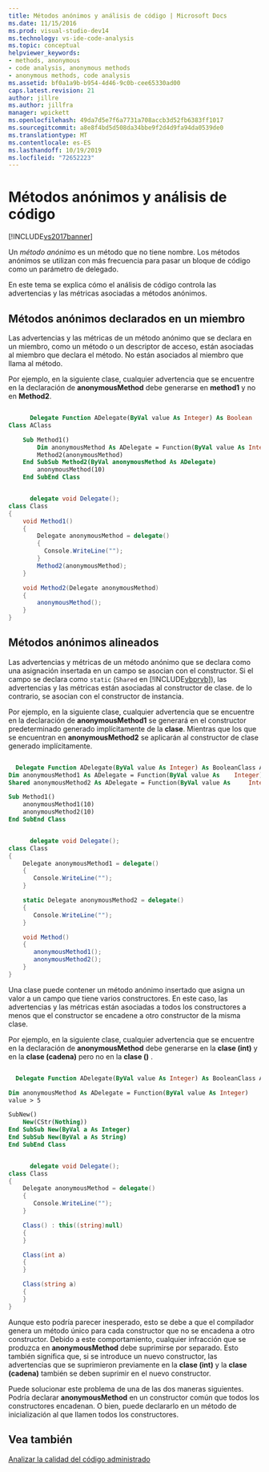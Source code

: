 ```yaml
---
title: Métodos anónimos y análisis de código | Microsoft Docs
ms.date: 11/15/2016
ms.prod: visual-studio-dev14
ms.technology: vs-ide-code-analysis
ms.topic: conceptual
helpviewer_keywords:
- methods, anonymous
- code analysis, anonymous methods
- anonymous methods, code analysis
ms.assetid: bf0a1a9b-b954-4d46-9c0b-cee65330ad00
caps.latest.revision: 21
author: jillre
ms.author: jillfra
manager: wpickett
ms.openlocfilehash: 49da7d5e7f6a7731a708accb3d52fb6383ff1017
ms.sourcegitcommit: a8e8f4bd5d508da34bbe9f2d4d9fa94da0539de0
ms.translationtype: MT
ms.contentlocale: es-ES
ms.lasthandoff: 10/19/2019
ms.locfileid: "72652223"
---
```

# <a name="anonymous-methods-and-code-analysis"></a>Métodos anónimos y análisis de código
[!INCLUDE[vs2017banner](../includes/vs2017banner.md)]

Un *método anónimo* es un método que no tiene nombre. Los métodos anónimos se utilizan con más frecuencia para pasar un bloque de código como un parámetro de delegado.

 En este tema se explica cómo el análisis de código controla las advertencias y las métricas asociadas a métodos anónimos.

## <a name="anonymous-methods-declared-in-a-member"></a>Métodos anónimos declarados en un miembro
 Las advertencias y las métricas de un método anónimo que se declara en un miembro, como un método o un descriptor de acceso, están asociadas al miembro que declara el método. No están asociados al miembro que llama al método.

 Por ejemplo, en la siguiente clase, cualquier advertencia que se encuentre en la declaración de **anonymousMethod** debe generarse en **method1** y no en **Method2**.

```vb

      Delegate Function ADelegate(ByVal value As Integer) As Boolean
Class AClass

    Sub Method1()
        Dim anonymousMethod As ADelegate = Function(ByVal value As Integer) value > 5
        Method2(anonymousMethod)
    End SubSub Method2(ByVal anonymousMethod As ADelegate)
        anonymousMethod(10)
    End SubEnd Class
```

```csharp

      delegate void Delegate();
class Class
{
    void Method1()
    {
        Delegate anonymousMethod = delegate()
        {
          Console.WriteLine("");
        }
        Method2(anonymousMethod);
    }

    void Method2(Delegate anonymousMethod)
    {
        anonymousMethod();
    }
}
```

## <a name="inline-anonymous-methods"></a>Métodos anónimos alineados
 Las advertencias y métricas de un método anónimo que se declara como una asignación insertada en un campo se asocian con el constructor. Si el campo se declara como `static` (`Shared` en [!INCLUDE[vbprvb](../includes/vbprvb-md.md)]), las advertencias y las métricas están asociadas al constructor de clase. de lo contrario, se asocian con el constructor de instancia.

 Por ejemplo, en la siguiente clase, cualquier advertencia que se encuentre en la declaración de **anonymousMethod1** se generará en el constructor predeterminado generado implícitamente de la **clase**. Mientras que los que se encuentran en **anonymousMethod2** se aplicarán al constructor de clase generado implícitamente.

```vb

  Delegate Function ADelegate(ByVal value As Integer) As BooleanClass AClass
Dim anonymousMethod1 As ADelegate = Function(ByVal value As    Integer) value > 5
Shared anonymousMethod2 As ADelegate = Function(ByVal value As     Integer) value > 5

Sub Method1()
    anonymousMethod1(10)
    anonymousMethod2(10)
End SubEnd Class
```

```csharp

      delegate void Delegate();
class Class
{
    Delegate anonymousMethod1 = delegate()
    {
       Console.WriteLine("");
    }

    static Delegate anonymousMethod2 = delegate()
    {
       Console.WriteLine("");
    }

    void Method()
    {
       anonymousMethod1();
       anonymousMethod2();
    }
}
```

 Una clase puede contener un método anónimo insertado que asigna un valor a un campo que tiene varios constructores. En este caso, las advertencias y las métricas están asociadas a todos los constructores a menos que el constructor se encadene a otro constructor de la misma clase.

 Por ejemplo, en la siguiente clase, cualquier advertencia que se encuentre en la declaración de **anonymousMethod** debe generarse en la **clase (int)** y en la **clase (cadena)** pero no en la **clase ()** .

```vb

  Delegate Function ADelegate(ByVal value As Integer) As BooleanClass AClass

Dim anonymousMethod As ADelegate = Function(ByVal value As Integer)
value > 5

SubNew()
    New(CStr(Nothing))
End SubSub New(ByVal a As Integer)
End SubSub New(ByVal a As String)
End SubEnd Class
```

```csharp

      delegate void Delegate();
class Class
{
    Delegate anonymousMethod = delegate()
    {
       Console.WriteLine("");
    }

    Class() : this((string)null)
    {
    }

    Class(int a)
    {
    }

    Class(string a)
    {
    }
}
```

 Aunque esto podría parecer inesperado, esto se debe a que el compilador genera un método único para cada constructor que no se encadena a otro constructor. Debido a este comportamiento, cualquier infracción que se produzca en **anonymousMethod** debe suprimirse por separado. Esto también significa que, si se introduce un nuevo constructor, las advertencias que se suprimieron previamente en la **clase (int)** y la **clase (cadena)** también se deben suprimir en el nuevo constructor.

 Puede solucionar este problema de una de las dos maneras siguientes. Podría declarar **anonymousMethod** en un constructor común que todos los constructores encadenan. O bien, puede declararlo en un método de inicialización al que llamen todos los constructores.

## <a name="see-also"></a>Vea también
 [Analizar la calidad del código administrado](../code-quality/analyzing-managed-code-quality-by-using-code-analysis.md)
